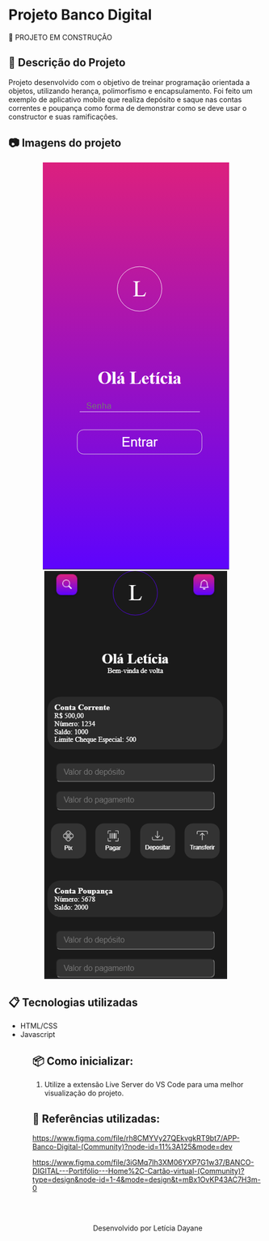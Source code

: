 # Projeto Banco Digital

🚧 PROJETO EM CONSTRUÇÃO

## 📄 Descrição do Projeto

Projeto desenvolvido com o objetivo de treinar programação orientada a objetos, utilizando herança, polimorfismo e encapsulamento. 
Foi feito um exemplo de aplicativo mobile que realiza depósito e saque nas contas correntes e poupança como forma de demonstrar como se deve usar o constructor e suas ramificações.

## 📷 Imagens do projeto

<p align="center">
<img src=".github/login.png">
<img src=".github/home.png">
</p>

## 📋 Tecnologias utilizadas
<ul>
<li>HTML/CSS</li>
<li>Javascript</li>
<ul>
  
## 📦 Como inicializar:
  
1. Utilize a extensão Live Server do VS Code para uma melhor visualização do projeto.
  

## 📖 Referências utilizadas:

https://www.figma.com/file/rh8CMYVy27QEkvgkRT9bt7/APP-Banco-Digital-(Community)?node-id=11%3A125&mode=dev

https://www.figma.com/file/3iGMq7Ih3XM06YXP7G1w37/BANCO-DIGITAL---Portifólio---Home%2C-Cartão-virtual-(Community)?type=design&node-id=1-4&mode=design&t=mBx1OvKP43AC7H3m-0


<br><br>
<p align="center">Desenvolvido por Letícia Dayane</p>
